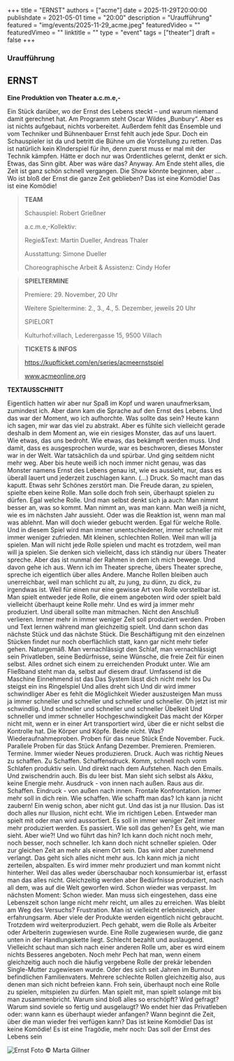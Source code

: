 +++
title = "ERNST"
authors = ["acme"]
date = 2025-11-29T20:00:00
publishdate = 2021-05-01
time = "20:00"
description = "Uraufführung"
featured = "img/events/2025-11-29_acme.jpeg"
featuredVideo = ""
featuredVimeo = ""
linktitle = ""
type = "event"
tags = ["theater"]
draft = false
+++

### Uraufführung

## ERNST

**Eine Produktion von Theater a.c.m.e,-**

Ein Stück darüber, wo der Ernst des Lebens steckt – und warum niemand damit gerechnet hat.
Am Programm steht Oscar Wildes „Bunbury“. Aber es ist nichts aufgebaut, nichts vorbereitet. Außerdem fehlt das Ensemble und vom Techniker und Bühnenbauer Ernst fehlt auch jede Spur. Doch ein Schauspieler ist da und betritt die Bühne um die Vorstellung zu retten. Das ist natürlich kein KInderspiel für ihn, denn zuerst muss er mal mit der Technik kämpfen. Hätte er doch nur was Ordentliches gelernt, denkt er sich. Etwas, das Sinn gibt.
Aber was wäre das? Anyway. Am Ende steht alles, die Zeit ist ganz schön schnell vergangen. Die Show könnte beginnen, aber …
Wo ist bloß der Ernst die ganze Zeit geblieben?
Das ist eine Komödie! Das ist eine Komödie!


> **TEAM**
> 
> Schauspiel: Robert Grießner
> 
> a.c.m.e,-Kollektiv:
> 
> Regie&Text: Martin Dueller, Andreas Thaler
> 
> Ausstattung: Simone Dueller
>
> Choreographische Arbeit & Assistenz: Cindy Hofer

> **SPIELTERMINE**
>
> Premiere: 29. November, 20 Uhr
>
> Weitere Spieltermine: 2., 3., 4., 5. Dezember, jeweils 20 Uhr
>
> SPIELORT
>
> Kulturhof:villach, Lederergasse 15, 9500 Villach

> **TICKETS & INFOS**
> 
> https://kupfticket.com/en/series/acmeernstspiel
>
> www.acmeonline.org

**TEXTAUSSCHNITT**

Eigentlich hatten wir aber nur Spaß im Kopf und waren unaufmerksam, zumindest ich. Aber dann kam die Sprache auf den Ernst
des Lebens. Und das war der Moment, wo ich aufhorchte. Was sollte das sein? Heute kann ich sagen, mir war das viel zu
abstrakt. Aber es fühlte sich vielleicht gerade deshalb in dem Moment an, wie ein riesiges Monster, das auf uns lauert. Wie etwas,
das uns bedroht. Wie etwas, das bekämpft werden muss.
Und damit, dass es ausgesprochen wurde, war es beschworen, dieses Monster war in der Welt. War tatsächlich da und spürbar.
Und ging seitdem nicht mehr weg. Aber bis heute weiß ich noch immer nicht genau, was das Monster namens Ernst des Lebens
genau ist, wie es aussieht, nur, dass es überall lauert und jederzeit zuschlagen kann.
(…)
Druck. So macht man das kaputt. Etwas sehr Schönes zerstört man.
Die Freude daran, zu spielen, spielte eben keine Rolle.
Man solle doch froh sein, überhaupt spielen zu dürfen. Egal welche Rolle.
Und man selbst denkt sich ja auch: Man nimmt besser an, was so kommt. Man nimmt an, was man kann.
Man weiß ja nicht, wie es im nächsten Jahr aussieht.
Oder was die Reaktion ist, wenn man mal was ablehnt.
Man will doch wieder gebucht werden.
Egal für welche Rolle.
Und in diesem Spiel wird man immer unentschiedener, immer schneller mit immer weniger zufrieden. Mit kleinen, schlechten
Rollen. Weil man will ja spielen. Man will nicht jede Rolle spielen und macht es trotzdem, weil man will ja spielen.
Sie denken sich vielleicht, dass ich ständig nur übers Theater spreche. Aber das ist nunmal der Rahmen in dem ich mich bewege.
Und davon gehe ich aus. Wenn ich im Theater spreche, übers Theater spreche, spreche ich eigentlich über alles Andere.
Manche Rollen bleiben auch unerreichbar, weil man schlicht zu alt, zu jung, zu dünn, zu dick, zu irgendwas ist. Weil für einen nur
eine gewisse Art von Rolle vorstellbar ist.
Man spielt entweder jede Rolle, die einem angeboten wird oder spielt bald vielleicht überhaupt keine Rolle mehr.
Und es wird ja immer mehr produziert. Und überall sollte man mitmachen. Nicht den Anschluß verlieren. Immer mehr in immer
weniger Zeit soll produziert werden. Proben und Text lernen während man gleichzeitig spielt. Und dann schon das nächste Stück
und das nächste Stück. Die Beschäftigung mit den einzelnen Stücken findet nur noch oberflächlich statt, kann gar nicht mehr
tiefer gehen. Naturgemäß. Man vernachlässigt den Schlaf, man vernachlässigt sein Privatleben, seine Bedürfnisse, seine
Wünsche, die freie Zeit für einen selbst. Alles ordnet sich einem zu erreichenden Produkt unter. Wie am Fließband steht man da,
selbst auf diesem drauf.
Umfassend ist die Maschine
Einnehmend ist das
Das System lässt dich nicht mehr los
Du steigst ein ins Ringelspiel
Und alles dreht sich
Und dir wird immer schwindliger
Aber es fehlt die Möglichkeit
Wieder auszusteigen
Man muss ja immer schneller und schneller und schneller und schneller.
Oh jetzt ist mir schwindlig.
Und schneller und schneller und schneller
Übelkeit
Und schneller und immer schneller
Hochgeschwindigkeit
Das macht der Körper nicht mit, wenn er in einer Art transportiert wird, über die er nicht selbst die Kontrolle hat. Die Körper und
Köpfe. Beide nicht.
Was? Wiederaufnahmeproben. Proben für das neue Stück Ende November. Fuck. Parallele Proben für das Stück Anfang
Dezember. Premieren. Premieren. Termine.
Immer wieder Neues produzieren. Druck. Auch was richtig Neues zu schaffen. Zu Schaffen. Schaffensdruck.
Komm, schnell noch vorm Schlafen produktiv sein. Und direkt nach dem Aufstehen. Nach den Emails. Und zwischendrin auch.
Bis du leer bist. Man sieht sich selbst als Akku, keine Energie mehr.
Ausdruck - von innen nach außen. Raus aus dir. Schaffen.
Eindruck - von außen nach innen. Frontale Konfrontation. Immer mehr soll in dich rein.
Wie schaffen. Wie schafft man das?
Ich kann ja nicht zaubern!
Ein wenig schon, aber nicht gut. Und das ist ja nur Illusion. Das ist doch alles nur Illusion, nicht echt.
Wie im richtigen Leben. Entweder man spielt mit oder man wird aussortiert.
Es soll in immer weniger Zeit immer mehr produziert werden. Es passiert. Wie soll das gehen? Es geht, wie man sieht. Aber wie?!
Und wo führt das hin?
Ich kann doch nicht noch mehr, noch besser, noch schneller. Ich kann doch nicht schneller spielen. Oder zur gleichen Zeit an
mehr als einem Ort sein.
Das wird aber zunehmend verlangt. Das geht sich alles nicht mehr aus. Ich kann mich ja nicht zerteilen, abspalten.
Es wird immer mehr produziert und man kommt nicht hinterher. Weil das alles weder überschaubar noch konsumierbar ist,
erfasst man das alles nicht. Gleichzeitig werden aber Bedürfnisse produziert, nach all dem, was auf die Welt geworfen wird.
Schon wieder was verpasst. Im nächsten Moment: Schon wieder.
Man muss sich eingestehen, dass eine Lebenszeit schon lange nicht mehr reicht, um alles zu erreichen. Was bleibt am Weg des
Versuchs? Frustration.
Man ist vielleicht erlebnisreich, aber erfahrungsarm.
Aber viele der Produkte werden eigentlich nicht gebraucht. Trotzdem wird weiterproduziert. Pech gehabt, wem die Rolle als
Arbeiter oder Arbeiterin zugewiesen wurde. Eine Rolle zugewiesen wurde, die ganz unten in der Handlungskette liegt. Schlecht
bezahlt und auslaugend. Vielleicht schaut man sich nach einer anderen Rolle um, aber es wird einem nichts Besseres angeboten.
Noch mehr Pech hat man, wenn einem gleichzeitig auch noch die häufig vergebene Rolle der prekär lebenden Single-Mutter
zugewiesen wurde. Oder des sich seit Jahren im Burnout befindlichen Familienvaters. Mehrere schlechte Rollen gleichzeitig also,
aus denen man sich nicht befreien kann.
Froh sein, überhaupt noch eine Rolle zu spielen, mitspielen zu dürfen.
Man spielt mit, man spielt solange mit bis man zusammenbricht.
Warum sind bloß alles so erschöpft? Wird gefragt? Warum sind soviele so fertig und ausgelaugt? Wo endet hier das Privatleben
oder: wann kann es überhaupt wieder anfangen?
Wann beginnt die Zeit, über die man wieder frei verfügen kann?
Das ist keine Komödie!
Das ist keine Komödie!
Es ist eine Tragödie, mehr noch: Das soll der Ernst des Lebens sein

![Ernst](/img/events/2025-12-2_acme.png)
Foto © Marta Gillner
